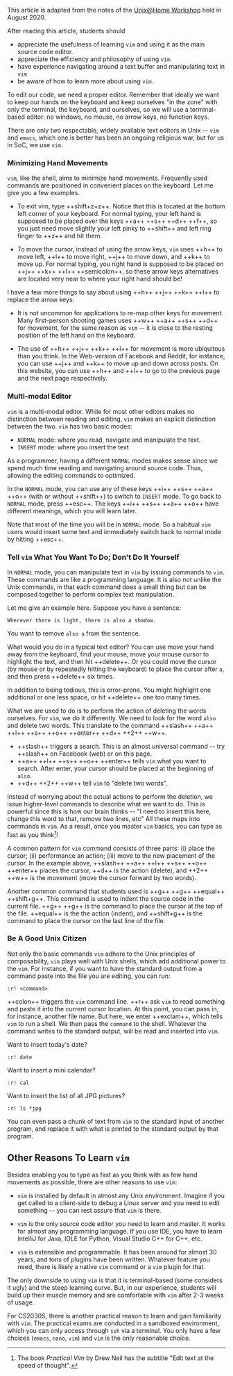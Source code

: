 This article is adapted from the notes of the [Unix@Home Workshop](https://nus-unix-workshop.github.io/2021-s1) 
held in August 2020.  

After reading this article, students should

- appreciate the usefulness of learning `vim` and using it as the main source code editor.
- appreciate the efficiency and philosophy of using `vim`.
- have experience navigating around a text buffer and manipulating text in `vim`
- be aware of how to learn more about using `vim`.

To edit our code, we need a proper editor.  Remember that ideally we want to keep our hands on the keyboard and keep ourselves "in the zone" with only the terminal, the keyboard, and ourselves, so we will use a terminal-based editor: no windows, no mouse, no arrow keys, no function keys.  

There are only two respectable, widely available text editors in Unix -- `vim` and `emacs`, which one is better has been an ongoing religious war, but for us in SoC, we use `vim`.

### Minimizing Hand Movements

`vim`, like the shell, aims to minimize hand movements.  Frequently used commands are positioned in convenient places on the keyboard.  Let me give you a few examples.

- To exit vim, type ++shift+z+z++.  Notice that this is located at the bottom left corner of your keyboard.  For normal typing, your left hand is supposed to be placed over the keys ++a++ ++s++ ++d++ ++f++, so you just need move slightly your left pinky to ++shift++ and left ring finger to ++z++ and hit them.

- To move the cursor, instead of using the arrow keys, `vim` uses ++h++ to move left, ++l++ to move right, ++j++ to move down, and ++k++ to move up.  For normal typing, you right hand is supposed to be placed on ++j++ ++k++ ++l++ ++semicolon++, so these arrow keys alternatives are located very near to where your right hand should be!

I have a few more things to say about using ++h++ ++j++ ++k++ ++l++ to replace the arrow keys:

- It is not uncommon for applications to re-map other keys for movement.  Many first-person shooting games uses ++w++ ++a++ ++s++ ++d++ for movement, for the same reason as `vim` -- it is close to the resting position of the left hand on the keyboard.

- The use of ++h++ ++j++ ++k++ ++l++ for movement is more ubiquitous than you think.  In the Web-version of Facebook and Reddit, for instance, you can use ++j++ and ++k++ to move up and down across posts.  On this website, you can use ++h++ and ++l++ to go to the previous page and the next page respectively.

### Multi-modal Editor

`vim` is a multi-modal editor.  While for most other editors makes no distinction between reading and editing, `vim` makes an explicit distinction between the two.  `vim` has two basic modes:

- `NORMAL` mode: where you read, navigate and manipulate the text.
- `INSERT` mode: where you insert the text

As a programmer, having a different `NORMAL` modes makes sense since we spend much time reading and navigating around source code.  Thus, allowing the editing commands to optimized.

In the `NORMAL` mode, you can use any of these keys ++i++ ++s++ ++a++ ++o++ (with or without ++shift++) to switch to `INSERT` mode.  To go back to `NORMAL` mode, press ++esc++.  The keys ++i++ ++s++ ++a++ ++o++ have different meanings, which you will learn later.  

Note that most of the time you will be in `NORMAL` mode.  So a habitual `vim` users would insert some text and immediately switch back to normal mode by hitting ++esc++.

### Tell `vim` What You Want To Do; Don't Do It Yourself

In `NORMAL` mode, you can manipulate text in `vim` by issuing commands to `vim`.  These commands are like a programming language.  It is also not unlike the Unix commands, in that each command does a small thing but can be composed together to perform complex text manipulation.

Let me give an example here.  Suppose you have a sentence:

```
Wherever there is light, there is also a shadow.
```

You want to remove `also a` from the sentence.  

What would you do in a typical text editor?  You can use move your hand away from the keyboard, find your mouse, move your mouse cursor to highlight the text, and then hit ++delete++.  Or you could move the cursor (by mouse or by repeatedly hitting the keyboard) to place the cursor after `a`, and then press ++delete++ six times.

In addition to being tedious, this is error-prone.  You might highlight one additional or one less space, or hit ++delete++ one too many times.

What we are used to do is to perform the action of deleting the words ourselves.  For `vim`, we do it differently.  We need to look for the word `also` and delete two words.  This translate to the command ++slash++ ++a++ ++l++ ++s++ ++o++ ++enter++ ++d++ ++2++ ++w++.   

- ++slash++ triggers a search.  This is an almost universal command -- try ++slash++ on Facebook (web) or on this page.
- ++a++ ++l++ ++s++ ++o++ ++enter++ tells `vim` what you want to search.
After enter, your cursor should be placed at the beginning of `also`.
- ++d++ ++2++ ++w++ tell `vim` to "delete two words".

Instead of worrying about the actual actions to perform the deletion, we issue higher-level commands to describe what we want to do.  This is powerful since this is how our brain thinks -- "I need to insert this here, change this word to that, remove two lines, etc"  All these maps into commands in `vim`.  As a result, once you master `vim` basics, you can type as fast as you think[^3]!  

A common pattern for `vim` command consists of three parts: (i) place the cursor; (ii) performance an action; (iii) move to the new placement of the cursor.  In the example above,
++slash++ ++a++ ++l++ ++s++ ++o++ ++enter++ places the cursor, ++d++ is the action (delete), and ++2++ ++w++ is the movement (move the cursor forward by two words).

Another common command that students used is ++g++ ++g++ ++equal++ ++shift+g++.  This command is used to indent the source code in the current file.  ++g++ ++g++ is the command to place the cursor at the top of the file.  ++equal++ is the the action (indent), and ++shift+g++ is the command to place the cursor on the last line of the file.  

### Be A Good Unix Citizen

Not only the basic commands `vim` adhere to the Unix principles of composability, `vim` plays well with Unix shells, which add additional power to the `vim`.  For instance, if you want to have the standard output from a command paste into the file you are editing, you can run:

```
:r! <command>
```
++colon++ triggers the `vim` command line.  ++r++ ask `vim` to read something and paste it into the current cursor location.  At this point, you can pass in, for instance, another file name.  But here, we enter
++exclam++, which tells `vim` to run a shell.  We then pass the `command` to the shell.  Whatever the command writes to the standard output, will be read and inserted into `vim`.

Want to insert today's date?
```
:r! date
```

Want to insert a mini calendar?
```
:r! cal
```

Want to insert the list of all JPG pictures?
```
:r! ls *jpg
```

You can even pass a chunk of text from `vim` to the standard input of another program, and replace it with what is printed to the standard output
by that program.

## Other Reasons To Learn `vim`

Besides enabling you to type as fast as you think with as few hand movements as possible, there are other reasons to use `vim`:

- `vim` is installed by default in almost any Unix environment.  Imagine if you get called to a client-side to debug a Linux server and you need to edit something -- you can rest assure that `vim` is there.

- `vim` is the only source code editor you need to learn and master.  It works for almost any programming language.  If you use IDE, you have to learn IntelliJ for Java, IDLE for Python, Visual Studio C++ for C++, etc.

- `vim` is extensible and programmable.  It has been around for almost 30 years, and tons of plugins have been written.  Whatever feature you need, there is likely a native `vim` command or a `vim` plugin for that.

The only downside to using `vim` is that it is terminal-based (some considers it ugly) and the steep learning curve.  But, in our experience, students will build up their muscle memory and are comfortable with `vim` after 2-3 weeks of usage.

For CS2030S, there is another practical reason to learn and gain familiarity with `vim`.  The practical exams are conducted in a sandboxed environment, which you can only access through `ssh` via a terminal.  You only have a few choices (`emacs`, `nano`, `vim`) and `vim` is the only reasonable choice. 

[^3]: The book _Practical Vim_ by Drew Neil has the subtitle "Edit text at the speed of thought".

